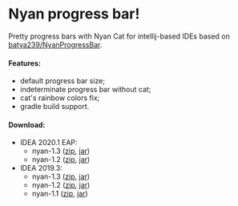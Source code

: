 # Nyan progress bar!

Pretty progress bars with Nyan Cat for intellij-based IDEs based on [batya239/NyanProgressBar](https://github.com/batya239/NyanProgressBar).

#### Features:
- default progress bar size;
- indeterminate progress bar without cat;
- cat's rainbow colors fix;
- gradle build support.

#### Download:
- IDEA 2020.1 EAP:
  - nyan-1.3 ([zip](https://github.com/Artiow/nyan-progress-bar/releases/download/1.3/nyan-1.3-LATEST-EAP-SNAPSHOT.zip), [jar](https://github.com/Artiow/nyan-progress-bar/releases/download/1.3/nyan-1.3-LATEST-EAP-SNAPSHOT.jar))
  - nyan-1.2 ([zip](https://github.com/Artiow/nyan-progress-bar/releases/download/1.2/nyan-1.2-LATEST-EAP-SNAPSHOT.zip), [jar](https://github.com/Artiow/nyan-progress-bar/releases/download/1.2/nyan-1.2-LATEST-EAP-SNAPSHOT.jar))
- IDEA 2019.3:
  - nyan-1.3 ([zip](https://github.com/Artiow/nyan-progress-bar/releases/download/1.3/nyan-1.3-2019.3.zip), [jar](https://github.com/Artiow/nyan-progress-bar/releases/download/1.3/nyan-1.3-2019.3.jar))
  - nyan-1.2 ([zip](https://github.com/Artiow/nyan-progress-bar/releases/download/1.2/nyan-1.2-2019.3.zip), [jar](https://github.com/Artiow/nyan-progress-bar/releases/download/1.2/nyan-1.2-2019.3.jar))
  - nyan-1.1 ([zip](https://github.com/Artiow/nyan-progress-bar/releases/download/1.1/nyan-1.1.zip), [jar](https://github.com/Artiow/nyan-progress-bar/releases/download/1.1/nyan-1.1.jar))
